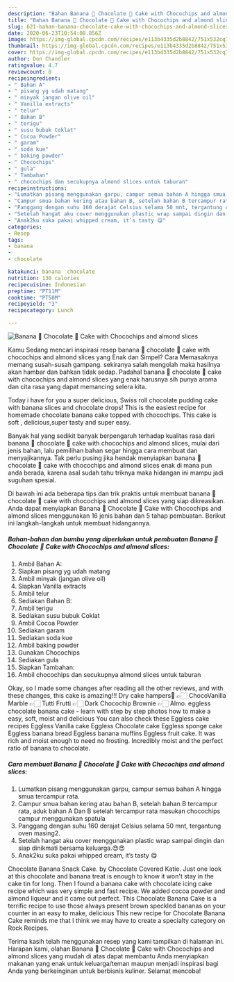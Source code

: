 ```yaml
---
description: "Bahan Banana 🍌 Chocolate 🍫 Cake with Chocochips and almond slices | Resep Bumbu Banana 🍌 Chocolate 🍫 Cake with Chocochips and almond slices Yang Lezat"
title: "Bahan Banana 🍌 Chocolate 🍫 Cake with Chocochips and almond slices | Resep Bumbu Banana 🍌 Chocolate 🍫 Cake with Chocochips and almond slices Yang Lezat"
slug: 621-bahan-banana-chocolate-cake-with-chocochips-and-almond-slices-resep-bumbu-banana-chocolate-cake-with-chocochips-and-almond-slices-yang-lezat
date: 2020-06-23T10:54:08.856Z
image: https://img-global.cpcdn.com/recipes/e113b4335d2b8842/751x532cq70/banana-🍌-chocolate-🍫-cake-with-chocochips-and-almond-slices-foto-resep-utama.jpg
thumbnail: https://img-global.cpcdn.com/recipes/e113b4335d2b8842/751x532cq70/banana-🍌-chocolate-🍫-cake-with-chocochips-and-almond-slices-foto-resep-utama.jpg
cover: https://img-global.cpcdn.com/recipes/e113b4335d2b8842/751x532cq70/banana-🍌-chocolate-🍫-cake-with-chocochips-and-almond-slices-foto-resep-utama.jpg
author: Don Chandler
ratingvalue: 4.7
reviewcount: 8
recipeingredient:
- " Bahan A"
- " pisang yg udah matang"
- " minyak jangan olive oil"
- " Vanilla extracts"
- " telur"
- " Bahan B"
- " terigu"
- " susu bubuk Coklat"
- " Cocoa Powder"
- " garam"
- " soda kue"
- " baking powder"
- " Chocochips"
- " gula"
- " Tambahan"
- " chocochips dan secukupnya almond slices untuk taburan"
recipeinstructions:
- "Lumatkan pisang menggunakan garpu, campur semua bahan A hingga smua tercampur rata."
- "Campur smua bahan kering atau bahan B, setelah bahan B tercampur rata, aduk bahan A Dan B setelah tercampur rata masukan chocochips campur menggunakan spatula"
- "Panggang dengan suhu 160 derajat Celsius selama 50 mnt, tergantung oven masing2."
- "Setelah hangat aku cover menggunakan plastic wrap sampai dingin dan siap dinikmati bersama keluarga.😍😍"
- "Anak2ku suka pakai whipped cream, it’s tasty 😋"
categories:
- Resep
tags:
- banana
- 
- chocolate

katakunci: banana  chocolate 
nutrition: 130 calories
recipecuisine: Indonesian
preptime: "PT11M"
cooktime: "PT58M"
recipeyield: "3"
recipecategory: Lunch

---
```



![Banana 🍌 Chocolate 🍫 Cake with Chocochips and almond slices](https://img-global.cpcdn.com/recipes/e113b4335d2b8842/751x532cq70/banana-🍌-chocolate-🍫-cake-with-chocochips-and-almond-slices-foto-resep-utama.jpg)

Kamu Sedang mencari inspirasi resep banana 🍌 chocolate 🍫 cake with chocochips and almond slices yang Enak dan Simpel? Cara Memasaknya memang susah-susah gampang. sekiranya salah mengolah maka hasilnya akan hambar dan bahkan tidak sedap. Padahal banana 🍌 chocolate 🍫 cake with chocochips and almond slices yang enak harusnya sih punya aroma dan cita rasa yang dapat memancing selera kita.

Today i have for you a super delicious, Swiss roll chocolate pudding cake with banana slices and chocolate drops! This is the easiest recipe for homemade chocolate banana cake topped with chocochips. This cake is soft , delicious,super tasty and super easy.

Banyak hal yang sedikit banyak berpengaruh terhadap kualitas rasa dari banana 🍌 chocolate 🍫 cake with chocochips and almond slices, mulai dari jenis bahan, lalu pemilihan bahan segar hingga cara membuat dan menyajikannya. Tak perlu pusing jika hendak menyiapkan banana 🍌 chocolate 🍫 cake with chocochips and almond slices enak di mana pun anda berada, karena asal sudah tahu triknya maka hidangan ini mampu jadi suguhan spesial.


Di bawah ini ada beberapa tips dan trik praktis untuk membuat banana 🍌 chocolate 🍫 cake with chocochips and almond slices yang siap dikreasikan. Anda dapat menyiapkan Banana 🍌 Chocolate 🍫 Cake with Chocochips and almond slices menggunakan 16 jenis bahan dan 5 tahap pembuatan. Berikut ini langkah-langkah untuk membuat hidangannya.

<!--inarticleads1-->

##### Bahan-bahan dan bumbu yang diperlukan untuk pembuatan Banana 🍌 Chocolate 🍫 Cake with Chocochips and almond slices:

1. Ambil  Bahan A:
1. Siapkan  pisang yg udah matang
1. Ambil  minyak (jangan olive oil)
1. Siapkan  Vanilla extracts
1. Ambil  telur
1. Sediakan  Bahan B:
1. Ambil  terigu
1. Sediakan  susu bubuk Coklat
1. Ambil  Cocoa Powder
1. Sediakan  garam
1. Sediakan  soda kue
1. Ambil  baking powder
1. Gunakan  Chocochips
1. Sediakan  gula
1. Siapkan  Tambahan:
1. Ambil  chocochips dan secukupnya almond slices untuk taburan


Okay, so I made some changes after reading all the other reviews, and with these changes, this cake is amazing!!! Dry cake hampers🎀 👉🏻 ChocoVanilla Marble 👉🏻 Tutti Frutti 👉🏻 Dark Chocochip Brownie 👉🏻 Almo. eggless chocolate banana cake - learn with step by step photos how to make a easy, soft, moist and delicious You can also check these Eggless cake recipes Eggless Vanilla cake Eggless Chocolate cake Eggless sponge cake Eggless banana bread Eggless banana muffins Eggless fruit cake. It was rich and moist enough to need no frosting. Incredibly moist and the perfect ratio of banana to chocolate. 

<!--inarticleads2-->

##### Cara membuat Banana 🍌 Chocolate 🍫 Cake with Chocochips and almond slices:

1. Lumatkan pisang menggunakan garpu, campur semua bahan A hingga smua tercampur rata.
1. Campur smua bahan kering atau bahan B, setelah bahan B tercampur rata, aduk bahan A Dan B setelah tercampur rata masukan chocochips campur menggunakan spatula
1. Panggang dengan suhu 160 derajat Celsius selama 50 mnt, tergantung oven masing2.
1. Setelah hangat aku cover menggunakan plastic wrap sampai dingin dan siap dinikmati bersama keluarga.😍😍
1. Anak2ku suka pakai whipped cream, it’s tasty 😋


Chocolate Banana Snack Cake. by Chocolate Covered Katie. Just one look at this chocolate and banana treat is enough to know it won&#39;t stay in the cake tin for long. Then I found a banana cake with chocolate icing cake recipe which was very simple and fast recipe. We added cocoa powder and almond liqueur and it came out perfect. This Chocolate Banana Cake is a terrific recipe to use those always present brown speckled bananas on your counter in an easy to make, delicious This new recipe for Chocolate Banana Cake reminds me that I think we may have to create a specialty category on Rock Recipes. 

Terima kasih telah menggunakan resep yang kami tampilkan di halaman ini. Harapan kami, olahan Banana 🍌 Chocolate 🍫 Cake with Chocochips and almond slices yang mudah di atas dapat membantu Anda menyiapkan makanan yang enak untuk keluarga/teman maupun menjadi inspirasi bagi Anda yang berkeinginan untuk berbisnis kuliner. Selamat mencoba!
